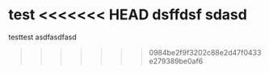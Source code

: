 test
<<<<<<< HEAD
dsffdsf
sdasd
=======
testtest
asdfasdfasd
>>>>>>> 0984be2f9f3202c88e2d47f0433e279389be0af6
